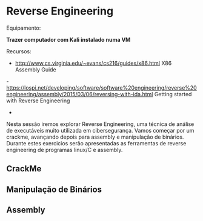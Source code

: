 # Reverse Engineering 

Equipamento:  

**Trazer computador com Kali instalado numa VM**


Recursos:

- http://www.cs.virginia.edu/~evans/cs216/guides/x86.html   X86 Assembly Guide

-https://lospi.net/developing/software/software%20engineering/reverse%20engineering/assembly/2015/03/06/reversing-with-ida.html Getting started with Reverse Engineering

-


Nesta sessão iremos explorar Reverse Engineering, uma técnica de análise de executáveis muito utilizada em cibersegurança. Vamos começar por um crackme, avançando depois para assembly e manipulação de binários. Durante estes exercicios serão apresentadas as ferramentas de reverse engineering de programas linux/C e assembly.




## CrackMe

## Manipulação de Binários

## Assembly





